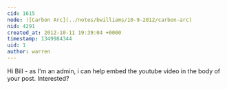 ```yaml
---
cid: 1615
node: ![Carbon Arc](../notes/bwilliams/10-9-2012/carbon-arc)
nid: 4291
created_at: 2012-10-11 19:39:04 +0000
timestamp: 1349984344
uid: 1
author: warren
---
```


Hi Bill - as I'm an admin, i can help embed the youtube video in the body of your post. Interested?